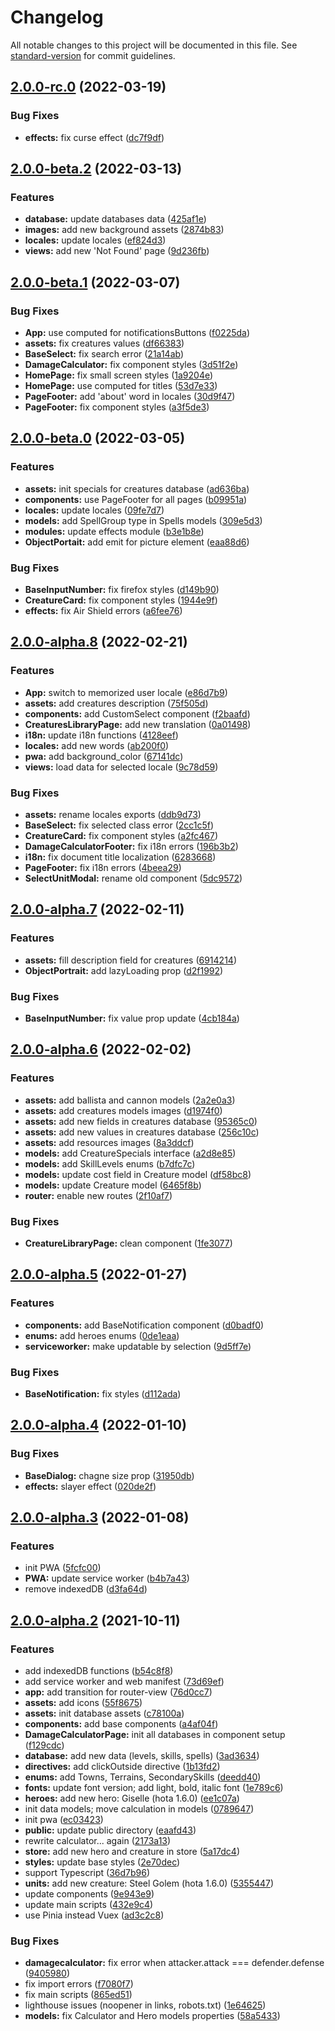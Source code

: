 # Changelog

All notable changes to this project will be documented in this file. See [standard-version](https://github.com/conventional-changelog/standard-version) for commit guidelines.

## [2.0.0-rc.0](https://github.com/rudnovd/heroes3tools/compare/v2.0.0-beta.2...v2.0.0-rc.0) (2022-03-19)


### Bug Fixes

* **effects:** fix curse effect ([dc7f9df](https://github.com/rudnovd/heroes3tools/commit/dc7f9df8f17a0dddaa8f567ad3204d7f5af597c7))

## [2.0.0-beta.2](https://github.com/rudnovd/heroes3tools/compare/v2.0.0-beta.1...v2.0.0-beta.2) (2022-03-13)


### Features

* **database:** update databases data ([425af1e](https://github.com/rudnovd/heroes3tools/commit/425af1e6f90088d0141014ee3004fea909d1add1))
* **images:** add new background assets ([2874b83](https://github.com/rudnovd/heroes3tools/commit/2874b8396d71550049fe5dae3a5568035fe2cf82))
* **locales:** update locales ([ef824d3](https://github.com/rudnovd/heroes3tools/commit/ef824d318183e83fab1775105b1c498079a74b3c))
* **views:** add new 'Not Found' page ([9d236fb](https://github.com/rudnovd/heroes3tools/commit/9d236fbcefab1931b18bab55cb986b73b7da2e2a))

## [2.0.0-beta.1](https://github.com/rudnovd/heroes3tools/compare/v2.0.0-beta.0...v2.0.0-beta.1) (2022-03-07)


### Bug Fixes

* **App:** use computed for notificationsButtons ([f0225da](https://github.com/rudnovd/heroes3tools/commit/f0225da806a444bee71d3d67d51ed32b329ca8b0))
* **assets:** fix creatures values ([df66383](https://github.com/rudnovd/heroes3tools/commit/df66383591cfe25fa2e8e5d1e86a359200ef2371))
* **BaseSelect:** fix search error ([21a14ab](https://github.com/rudnovd/heroes3tools/commit/21a14ab662ba77deb3cf3ef5371b63087b1a70e5))
* **DamageCalculator:** fix component styles ([3d51f2e](https://github.com/rudnovd/heroes3tools/commit/3d51f2e6f0ad597b8f3950a05ddc6c642ab0ec06))
* **HomePage:** fix small screen styles ([1a9204e](https://github.com/rudnovd/heroes3tools/commit/1a9204ec022ca68ae44e84476c6fe5f0d5df377b))
* **HomePage:** use computed for titles ([53d7e33](https://github.com/rudnovd/heroes3tools/commit/53d7e338ef7cbcf4fcc83b85819a59ab7c20f71f))
* **PageFooter:** add 'about' word in locales ([30d9f47](https://github.com/rudnovd/heroes3tools/commit/30d9f479bac802c5bd78eb3ad0cfa17dc9e812a8))
* **PageFooter:** fix component styles ([a3f5de3](https://github.com/rudnovd/heroes3tools/commit/a3f5de39c2286c59f0150abb31c03a14c0246200))

## [2.0.0-beta.0](https://github.com/rudnovd/heroes3tools/compare/v2.0.0-alpha.8...v2.0.0-beta.0) (2022-03-05)


### Features

* **assets:** init specials for creatures database ([ad636ba](https://github.com/rudnovd/heroes3tools/commit/ad636baf12b8827c62acc6579723a212b4dce4e6))
* **components:** use PageFooter for all pages ([b09951a](https://github.com/rudnovd/heroes3tools/commit/b09951a1a217728883496f5b79bd7aa632813cf3))
* **locales:** update locales ([09fe7d7](https://github.com/rudnovd/heroes3tools/commit/09fe7d70a9b9449c30674c27bde4a7b6b54cca9d))
* **models:** add SpellGroup type in Spells models ([309e5d3](https://github.com/rudnovd/heroes3tools/commit/309e5d3fa99732e248b0360151f1b04bdb8c8dab))
* **modules:** update effects module ([b3e1b8e](https://github.com/rudnovd/heroes3tools/commit/b3e1b8ec084d81a22d9caf130f65800815966fe8))
* **ObjectPortait:** add emit for picture element ([eaa88d6](https://github.com/rudnovd/heroes3tools/commit/eaa88d69a1a286a15a3fc5f378b343c3ebf5695e))


### Bug Fixes

* **BaseInputNumber:** fix firefox styles ([d149b90](https://github.com/rudnovd/heroes3tools/commit/d149b90a399a5e58731c1de9bc2b11b02c802a05))
* **CreatureCard:** fix component styles ([1944e9f](https://github.com/rudnovd/heroes3tools/commit/1944e9f40932890dd18c90ee110d69a4611b7b5f))
* **effects:** fix Air Shield errors ([a6fee76](https://github.com/rudnovd/heroes3tools/commit/a6fee76bac45130060a890aa2b5e5775a87b35cd))

## [2.0.0-alpha.8](https://github.com/rudnovd/heroes3tools/compare/v2.0.0-alpha.7...v2.0.0-alpha.8) (2022-02-21)


### Features

* **App:** switch to memorized user locale ([e86d7b9](https://github.com/rudnovd/heroes3tools/commit/e86d7b9ab814ff2712936dc8206df0fa5d8a6403))
* **assets:** add creatures description ([75f505d](https://github.com/rudnovd/heroes3tools/commit/75f505d4ff59ae9f1a8e21227c9e74cdb897b5dd))
* **components:** add CustomSelect component ([f2baafd](https://github.com/rudnovd/heroes3tools/commit/f2baafde5f9d8139403b53a6a0d53c15978192ab))
* **CreaturesLibraryPage:** add new translation ([0a01498](https://github.com/rudnovd/heroes3tools/commit/0a0149841b8fe85d9149509c114062aa0d192e0a))
* **i18n:** update i18n functions ([4128eef](https://github.com/rudnovd/heroes3tools/commit/4128eef2b54064cadeffe386c144841d873391b8))
* **locales:** add new words ([ab200f0](https://github.com/rudnovd/heroes3tools/commit/ab200f0249678de4782ec6d88e5365b871bc9b0b))
* **pwa:** add background_color ([67141dc](https://github.com/rudnovd/heroes3tools/commit/67141dc4508ff90d4c3e7e3cd16262a094ddfe36))
* **views:** load data for selected locale ([9c78d59](https://github.com/rudnovd/heroes3tools/commit/9c78d5986442b030bf0d86303bebaa2be908a3cb))


### Bug Fixes

* **assets:** rename locales exports ([ddb9d73](https://github.com/rudnovd/heroes3tools/commit/ddb9d73c5ceca8f95d7be48e089c7732d14f7652))
* **BaseSelect:** fix selected class error ([2cc1c5f](https://github.com/rudnovd/heroes3tools/commit/2cc1c5f04544630e1ecbcac8f112b42b19affd00))
* **CreatureCard:** fix component styles ([a2fc467](https://github.com/rudnovd/heroes3tools/commit/a2fc467d3b9ba2117d2044e7861a7c665982f1bc))
* **DamageCalculatorFooter:** fix i18n errors ([196b3b2](https://github.com/rudnovd/heroes3tools/commit/196b3b268ab8832662f9f3807a1588228148a7a8))
* **i18n:** fix document title localization ([6283668](https://github.com/rudnovd/heroes3tools/commit/628366805ebafae1bcb5e90ba1b42f6a242b5729))
* **PageFooter:** fix i18n errors ([4beea29](https://github.com/rudnovd/heroes3tools/commit/4beea29d5093dafbc8b5b5cdba839ee7904fde65))
* **SelectUnitModal:** rename old component ([5dc9572](https://github.com/rudnovd/heroes3tools/commit/5dc95724fffca466ca8de1a554ff68ad8fcce9eb))

## [2.0.0-alpha.7](https://github.com/rudnovd/heroes3tools/compare/v2.0.0-alpha.6...v2.0.0-alpha.7) (2022-02-11)


### Features

* **assets:** fill description field for creatures ([6914214](https://github.com/rudnovd/heroes3tools/commit/6914214126053e8ae3ea95a5fa5474a6a80da0f2))
* **ObjectPortrait:** add lazyLoading prop ([d2f1992](https://github.com/rudnovd/heroes3tools/commit/d2f1992acd3b7425535bbb711be661686ea50837))


### Bug Fixes

* **BaseInputNumber:** fix value prop update ([4cb184a](https://github.com/rudnovd/heroes3tools/commit/4cb184a1f054830bc5a519d0f6b514dac394b839))

## [2.0.0-alpha.6](https://github.com/rudnovd/heroes3tools/compare/v2.0.0-alpha.5...v2.0.0-alpha.6) (2022-02-02)


### Features

* **assets:** add ballista and cannon models ([2a2e0a3](https://github.com/rudnovd/heroes3tools/commit/2a2e0a39d788df7fff96d17b606f8f4bcc19d47d))
* **assets:** add creatures models images ([d1974f0](https://github.com/rudnovd/heroes3tools/commit/d1974f06b30013b465ceffc595e2db721a1c015e))
* **assets:** add new fields in creatures database ([95365c0](https://github.com/rudnovd/heroes3tools/commit/95365c0f6fab7e31108407295a7aa542bac86ee4))
* **assets:** add new values in creatures database ([256c10c](https://github.com/rudnovd/heroes3tools/commit/256c10cbf3bac4ad5e442a82f2e2d6bf37dc4cfc))
* **assets:** add resources images ([8a3ddcf](https://github.com/rudnovd/heroes3tools/commit/8a3ddcfff068f9a6c4260a1768149547e3116beb))
* **models:** add CreatureSpecials interface ([a2d8e85](https://github.com/rudnovd/heroes3tools/commit/a2d8e85efd35d7a3cf16e9be67c3a686ef321bfd))
* **models:** add SkillLevels enums ([b7dfc7c](https://github.com/rudnovd/heroes3tools/commit/b7dfc7ccd91a00be17c7d34d47784fa36ca988dd))
* **models:** update cost field in Creature model ([df58bc8](https://github.com/rudnovd/heroes3tools/commit/df58bc8409dd7b7f12c0ebbe116920f339e8b780))
* **models:** update Creature model ([6465f8b](https://github.com/rudnovd/heroes3tools/commit/6465f8b2644201efdf43e10842bdf6c6e8746fd6))
* **router:** enable new routes ([2f10af7](https://github.com/rudnovd/heroes3tools/commit/2f10af758febe6b4dc1ce78ba59e13f122cafd2b))


### Bug Fixes

* **CreatureLibraryPage:** clean component ([1fe3077](https://github.com/rudnovd/heroes3tools/commit/1fe3077150196bbb837c2beb8103a23688075fc0))

## [2.0.0-alpha.5](https://github.com/rudnovd/heroes3tools/compare/v2.0.0-alpha.4...v2.0.0-alpha.5) (2022-01-27)


### Features

* **components:** add BaseNotification component ([d0badf0](https://github.com/rudnovd/heroes3tools/commit/d0badf048027be291b6c772be894677ee163773b))
* **enums:** add heroes enums ([0de1eaa](https://github.com/rudnovd/heroes3tools/commit/0de1eaa171c3ae0eb0829ee4602bd6651ba04845))
* **serviceworker:** make updatable by selection ([9d5ff7e](https://github.com/rudnovd/heroes3tools/commit/9d5ff7ea8faafb4bbf3bf0a8e68a4367ecf936e9))


### Bug Fixes

* **BaseNotification:** fix styles ([d112ada](https://github.com/rudnovd/heroes3tools/commit/d112ada89198d5e92ce9cb81cac41ba6a197c34b))

## [2.0.0-alpha.4](https://github.com/rudnovd/heroes3tools/compare/v2.0.0-alpha.3...v2.0.0-alpha.4) (2022-01-10)


### Bug Fixes

* **BaseDialog:** chagne size prop ([31950db](https://github.com/rudnovd/heroes3tools/commit/31950db0bd7417669bd693c0a939c8e1c4258847))
* **effects:** slayer effect ([020de2f](https://github.com/rudnovd/heroes3tools/commit/020de2fcef6b3bec734bf1753b18a57b9708fd1e))

## [2.0.0-alpha.3](https://github.com/rudnovd/heroes3tools/compare/v2.0.0-alpha.2...v2.0.0-alpha.3) (2022-01-08)


### Features

* init PWA ([5fcfc00](https://github.com/rudnovd/heroes3tools/commit/5fcfc00de376aaae5b1ae8b9ddc6aa21f31233df))
* **PWA:** update service worker ([b4b7a43](https://github.com/rudnovd/heroes3tools/commit/b4b7a43852142588b907c646f0ed809ccd1763e7))
* remove indexedDB ([d3fa64d](https://github.com/rudnovd/heroes3tools/commit/d3fa64d4c247fdf455cbe161e52ebbd646a8bed4))

## [2.0.0-alpha.2](https://github.com/rudnovd/heroes3tools/compare/v1.0.1...v2.0.0-alpha.2) (2021-10-11)


### Features

* add indexedDB functions ([b54c8f8](https://github.com/rudnovd/heroes3tools/commit/b54c8f8917cd5cafbfde07347f7d50921a35976e))
* add service worker and web manifest ([73d69ef](https://github.com/rudnovd/heroes3tools/commit/73d69efa2b7f799606881e6ead22bf9fe384f43f))
* **app:** add transition for router-view ([76d0cc7](https://github.com/rudnovd/heroes3tools/commit/76d0cc7c4cc04a24df963becea9b6dae31a62680))
* **assets:** add icons ([55f8675](https://github.com/rudnovd/heroes3tools/commit/55f8675f95d997bdbe007afa41ac87559a37e8f5))
* **assets:** init database assets ([c78100a](https://github.com/rudnovd/heroes3tools/commit/c78100af160b403f091bd03d31d3707fb0a0d9b1))
* **components:** add base components ([a4af04f](https://github.com/rudnovd/heroes3tools/commit/a4af04facbb6f3518a1f7b84fd2242a4cf6d73dc))
* **DamageCalculatorPage:** init all databases in component setup ([f129cdc](https://github.com/rudnovd/heroes3tools/commit/f129cdc9c5f908888face9ba15f0b8c450c08f8c))
* **database:** add new data (levels, skills, spells) ([3ad3634](https://github.com/rudnovd/heroes3tools/commit/3ad363425ec630ab0e89553f190c84ddbe3c8b1a))
* **directives:** add clickOutside directive ([1b13fd2](https://github.com/rudnovd/heroes3tools/commit/1b13fd2c8718ceb9121c0f4a8b686ea655812aa3))
* **enums:** add Towns, Terrains, SecondarySkills ([deedd40](https://github.com/rudnovd/heroes3tools/commit/deedd4014dcf7c2be08dbc6350e35804d66a4151))
* **fonts:** update font version; add light, bold, italic font ([1e789c6](https://github.com/rudnovd/heroes3tools/commit/1e789c687e344f8cdf9ad2fe1c893225761472f5))
* **heroes:** add new hero: Giselle (hota 1.6.0) ([ee1c07a](https://github.com/rudnovd/heroes3tools/commit/ee1c07a41310622ff3c81ec5f2ec57daf2e29b40))
* init data models; move calculation in models ([0789647](https://github.com/rudnovd/heroes3tools/commit/0789647c4235fd223bd58eb55c55f4097efc0245))
* init pwa ([ec03423](https://github.com/rudnovd/heroes3tools/commit/ec03423eca1b3f2e7c8655f7047bfa6eb3c6e046))
* **public:** update public directory ([eaafd43](https://github.com/rudnovd/heroes3tools/commit/eaafd4333207fe4395d7c9baf787e7ad7cd10eb5))
* rewrite calculator... again ([2173a13](https://github.com/rudnovd/heroes3tools/commit/2173a13b2251884d087fac720e7bcabfb3b9d1ef))
* **store:** add new hero and creature in store ([5a17dc4](https://github.com/rudnovd/heroes3tools/commit/5a17dc487ce124cee248003e91026210ca14c4a5))
* **styles:** update base styles ([2e70dec](https://github.com/rudnovd/heroes3tools/commit/2e70decde106cff0f36a42059088e7b782ef994d))
* support Typescript ([36d7b96](https://github.com/rudnovd/heroes3tools/commit/36d7b9652d047c641bcb3f2fb7ed20905f82b5cd))
* **units:** add new creature: Steel Golem (hota 1.6.0) ([5355447](https://github.com/rudnovd/heroes3tools/commit/5355447b24995b52fc833729cec9bb2767dfcbcc))
* update components ([9e943e9](https://github.com/rudnovd/heroes3tools/commit/9e943e92155a9239bea0161c59c8efc3c53ef228))
* update main scripts ([432e9c4](https://github.com/rudnovd/heroes3tools/commit/432e9c41e9ba2086240df28d80e918435dfbaef8))
* use Pinia instead Vuex ([ad3c2c8](https://github.com/rudnovd/heroes3tools/commit/ad3c2c85ac682e2bb01e676b92776db66a77deb0))


### Bug Fixes

* **damagecalculator:** fix error when attacker.attack === defender.defense ([9405980](https://github.com/rudnovd/heroes3tools/commit/9405980b0e869a868b3223568e2e8acd3ca2fea7))
* fix import errors ([f7080f7](https://github.com/rudnovd/heroes3tools/commit/f7080f762da7deb4bc76aba55537ed2fbda95373))
* fix main scripts ([865ed51](https://github.com/rudnovd/heroes3tools/commit/865ed51a4cbe61d8f8f9fea00ffac572c31a95fc))
* lighthouse issues (noopener in links, robots.txt) ([1e64625](https://github.com/rudnovd/heroes3tools/commit/1e64625b69e560920fb36d59e87ba1bcdecdcbb8))
* **models:** fix Calculator and Hero models properties ([58a5433](https://github.com/rudnovd/heroes3tools/commit/58a5433b85f19e09792c802183c9e57fe698dab4))
